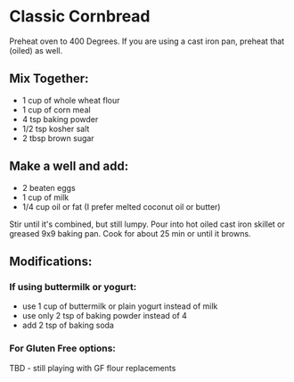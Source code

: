 # Classic Cornbread

Preheat oven to 400 Degrees.  If you are using a cast iron pan, preheat that (oiled) as well.

## Mix Together:

* 1 cup of whole wheat flour
* 1 cup of corn meal
* 4 tsp baking powder
* 1/2 tsp kosher salt
* 2 tbsp brown sugar

## Make a well and add:

* 2 beaten eggs
* 1 cup of milk
* 1/4 cup oil or fat (I prefer melted coconut oil or butter)

Stir until it's combined, but still lumpy.  Pour into hot oiled cast iron skillet or greased 9x9 baking pan.  Cook for about 25 min or until it browns.

## Modifications:

### If using buttermilk or yogurt:

* use 1 cup of buttermilk or plain yogurt instead of milk
* use only 2 tsp of baking powder instead of 4
* add 2 tsp of baking soda

### For Gluten Free options:

TBD - still playing with GF flour replacements

